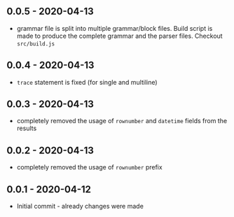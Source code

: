 ## 0.0.5 - 2020-04-13

- grammar file is split into multiple grammar/block files. Build script is made to produce the complete grammar and the parser files. Checkout `src/build.js`

## 0.0.4 - 2020-04-13

- `trace` statement is fixed (for single and multiline)

## 0.0.3 - 2020-04-13

- completely removed the usage of `rownumber` and `datetime` fields from the results

## 0.0.2 - 2020-04-13

- completely removed the usage of `rownumber` prefix

## 0.0.1 - 2020-04-12

- Initial commit - already changes were made
